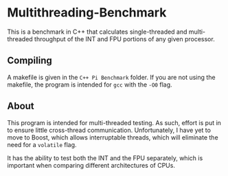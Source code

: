 # Multithreading-Benchmark
This is a benchmark in C++ that calculates single-threaded and multi-threaded throughput of the INT and FPU portions of any given processor.

## Compiling
A makefile is given in the `C++ Pi Benchmark` folder. If you are not using the makefile, the program is intended for `gcc` with the `-O0` flag.

## About
This program is intended for multi-threaded testing. As such, effort is put in to ensure little cross-thread communication. Unfortunately, I have yet to move to Boost, which allows interruptable threads, which will eliminate the need for a `volatile` flag.

It has the ability to test both the INT and the FPU separately, which is important when comparing different architectures of CPUs.
